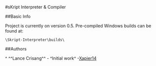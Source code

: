 #sKript Interpreter & Compiler

##Basic Info


Project is currently on version 0.5. Pre-compiled Windows builds can be found at:
```
\Skript-Interpreter\builds\
```

##Authors

^ ^^Lance Crisang^^ - ^Initial work^ -[Xapier14](https://github.com/Xapier14)

